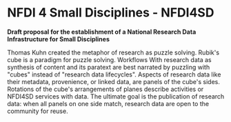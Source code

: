 # **NFDI 4 Small Disciplines - NFDI4SD**



**Draft proposal for the establishment of a National Research Data Infrastructure for Small Disciplines**

<div id="observablehq-fcb86958"></div>
<script type="module">
import {Runtime, Inspector} from "https://cdn.jsdelivr.net/npm/@observablehq/runtime@4/dist/runtime.js";
import define from "https://api.observablehq.com/d/c32d7397fbf20abf.js?v=3";
const inspect = Inspector.into("#observablehq-fcb86958");
(new Runtime).module(define, name => name === "renderer" ? inspect() : undefined);
</script>



Thomas Kuhn created the metaphor of research as puzzle solving. Rubik's cube is a paradigm for puzzle solving. Workflows With research data as synthesis of content and its paratext are best narrated by puzzling with "cubes" instead of "research data lifecycles". Aspects of research data like their metadata, provenience, or linked data, are panels of the cube's sides. Rotations of the cube's arrangements of planes describe activities or NFDI4SD services with data. The ultimate goal is the publication of research data: when all panels on one side match, research data are open to the community for reuse.
